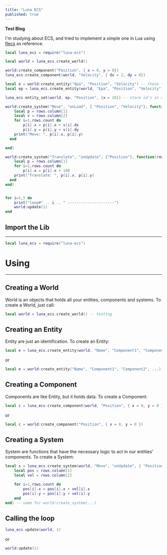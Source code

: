 ```yaml
---
title: "Luna ECS"
published: true
---
```


**Test Blog**

I'm studying about ECS, and tried to implement a simple one in Lua using [flecs](https://github.com/SanderMertens/flecs) as reference.

```lua
local luna_ecs = require("luna-ecs")

local world = luna_ecs.create_world()

world:create_component("Position", { x = 0, y = 0})
luna_ecs.create_component(world, "Velocity", { dx = 2, dy = 0})

local e = world:create_entity("Opa", "Position", "Velocity") -- these functions
local ep = luna_ecs.create_entity(world, "Epa", "Position", "Velocity") -- do the same

luna_ecs.entity_set(world, ep, "Position", {x = 10}) -- store id's in variables and reuse

world:create_system("Move", "onLoad", { "Position", "Velocity"}, function(rows) 
	local p = rows.column[1]
	local v = rows.column[2]
	for i=1,rows.count do
		p[i].x = p[i].x + v[i].dx
		p[i].y = p[i].y + v[i].dy
    print("Move: ", p[i].x, p[i].y)
  end

end)

world:create_system("Translate", "onUpdate", {"Position"}, function(rows)
	local p = rows.column[1]
	for i=1,rows.count do
		p[i].x = p[i].x + 100
    print("Translate: ", p[i].x, p[i].y)
  end
end)


for i=1,5 do
	print("loop#" .. i .. " ---------------------")
	world:update(1)
end
```

## Import the Lib

---

```lua
local luna_ecs = require("luna-ecs")
```

# Using

---

## Creating a World

World is an objects that holds all your entities, components and systems. To create a World, just call:

```lua
local world = luna_ecs.create_world() -- testing
```

## Creating an Entity

Entity are just an identification. To create an Entity:

```lua
local e = luna_ecs.create_entity(world, "Name", "Component1", "Component2", ...)
```

or

```lua
local e = world:create_entity("Name", "Component1", "Component2", ...)
```

## Creating a Component

Components are like Entity, but it holds data. To create a Component:

```lua
local c = luna_ecs.create_component(world, "Position", { x = 0, y = 0 })
```

or

```lua
local c = world:create_component("Position", { x = 0, y = 0 })
```

## Creating a System

System are functions that have the necessary logic to act in our entities' components. To create a System:

```lua
local s = luna_ecs.create_system(world, "Move", "onUpdate", { "Position", "Velocity"}, function(rows) 
	local pos = rows.column[1]
	local vel = rows.column[2]

	for i=1,rows.count do
		pos[i].x = pos[i].x + vel[i].x
		pos[i].y = pos[i].y + vel[i].y
	end
end) -- same for world:create_system(...)
```

## Calling the loop

```lua
luna_ecs.update(world, 1)
```

or

```lua
world:update(1)
```